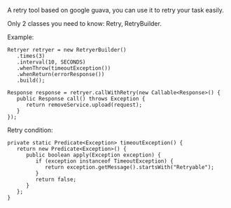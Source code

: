 A retry tool based on google guava, you can use it to retry your task easily.

Only 2 classes you need to know: Retry, RetryBuilder.

Example:
```
Retryer retryer = new RetryerBuilder()
   .times(3)
   .interval(10, SECONDS)
   .whenThrow(timeoutException())
   .whenReturn(errorResponse())
   .build();
		
Response response = retryer.callWithRetry(new Callable<Response>() {
   public Response call() throws Exception {
      return removeService.upload(request);
   }
});

```

Retry condition:
```
private static Predicate<Exception> timeoutException() {
   return new Predicate<Exception>() {
      public boolean apply(Exception exception) {
         if (exception instanceof TimeoutException) {
            return exception.getMessage().startsWith("Retryable");
         }
         return false;
      }
   };
}
```